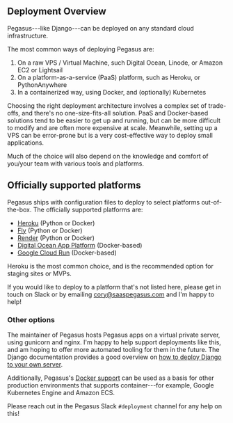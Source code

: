 ## Deployment Overview

Pegasus---like Django---can be deployed on any standard cloud infrastructure.

The most common ways of deploying Pegasus are:

1. On a raw VPS / Virtual Machine, such Digital Ocean, Linode, or Amazon EC2 or Lightsail
2. On a platform-as-a-service (PaaS) platform, such as Heroku, or PythonAnywhere
3. In a containerized way, using Docker, and (optionally) Kubernetes

Choosing the right deployment architecture involves a complex set of trade-offs, and there's no one-size-fits-all solution.
PaaS and Docker-based solutions tend to be easier to get up and running, but can be more difficult to modify
and are often more expensive at scale.
Meanwhile, setting up a VPS can be error-prone but is a very cost-effective way to deploy small applications.

Much of the choice will also depend on the knowledge and comfort of you/your team with various tools and platforms.

## Officially supported platforms

Pegasus ships with configuration files to deploy to select platforms out-of-the-box.
The officially supported platforms are:

- [Heroku](/deployment/heroku/) (Python or Docker)
- [Fly](/deployment/fly/) (Python or Docker)
- [Render](/deployment/render/) (Python or Docker)
- [Digital Ocean App Platform](/deployment/digital-ocean/) (Docker-based)
- [Google Cloud Run](/deployment/google-cloud/) (Docker-based)

Heroku is the most common choice, and is the recommended option for staging sites or MVPs.

If you would like to deploy to a platform that's not listed here, please get in touch on Slack or by emailing 
cory@saaspegasus.com and I'm happy to help!

### Other options

The maintainer of Pegasus hosts Pegasus apps on a virtual private server, using gunicorn and nginx.
I'm happy to help support deployments like this, and am hoping to offer more automated tooling for them in the future.
The Django documentation provides a good overview on [how to deploy Django to your own server](https://docs.djangoproject.com/en/3.2/howto/deployment/).

Additionally, Pegasus's [Docker support](/docker/) can be used as a basis for other production environments
that supports container---for example, Google Kubernetes Engine and Amazon ECS.

Please reach out in the Pegasus Slack `#deployment` channel for any help on this!
